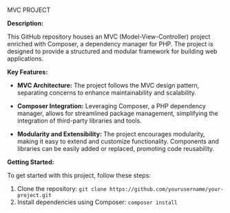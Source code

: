 MVC PROJECT

**Description:**

This GitHub repository houses an MVC (Model-View-Controller) project enriched with Composer, a dependency manager for PHP. The project is designed to provide a structured and modular framework for building web applications.

**Key Features:**

- **MVC Architecture:** The project follows the MVC design pattern, separating concerns to enhance maintainability and scalability.

- **Composer Integration:** Leveraging Composer, a PHP dependency manager, allows for streamlined package management, simplifying the integration of third-party libraries and tools.

- **Modularity and Extensibility:** The project encourages modularity, making it easy to extend and customize functionality. Components and libraries can be easily added or replaced, promoting code reusability.

**Getting Started:**

To get started with this project, follow these steps:

1. Clone the repository: `git clone https://github.com/yourusername/your-project.git`
2. Install dependencies using Composer: `composer install`
